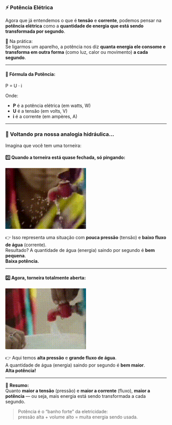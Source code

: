 ### ⚡ Potência Elétrica

Agora que já entendemos o que é **tensão** e **corrente**, podemos pensar na **potência elétrica** como a **quantidade de energia que está sendo transformada por segundo**.

🔧 Na prática:  
Se ligarmos um aparelho, a potência nos diz **quanta energia ele consome e transforma em outra forma** (como luz, calor ou movimento) **a cada segundo**.

---

#### 🧪 Fórmula da Potência:

P = U · i

Onde:  
- **P** é a potência elétrica (em watts, W)  
- **U** é a tensão (em volts, V)  
- **i** é a corrente (em ampères, A)

---

### 🚿 Voltando pra nossa analogia hidráulica...

Imagina que você tem uma torneira:

#### 1️⃣ Quando a torneira está **quase fechada**, só pingando:  

<img src="./IMAGES/torneira_pingando.gif" width="50%">

👉 Isso representa uma situação com **pouca pressão** (tensão) e **baixo fluxo de água** (corrente).  
Resultado? A quantidade de água (energia) saindo por segundo é **bem pequena**.  
**Baixa potência.**

---

#### 2️⃣ Agora, torneira **totalmente aberta**:  

<img src="./IMAGES/torneira_aberta.gif" width="50%">

👉 Aqui temos **alta pressão** e **grande fluxo de água**.  
A quantidade de água (energia) saindo por segundo é **bem maior**.  
**Alta potência!**

---

🧠 **Resumo:**  
Quanto **maior a tensão** (pressão) e **maior a corrente** (fluxo), **maior a potência** — ou seja, mais energia está sendo transformada a cada segundo.

> Potência é o “banho forte” da eletricidade:  
> pressão alta + volume alto = muita energia sendo usada.

